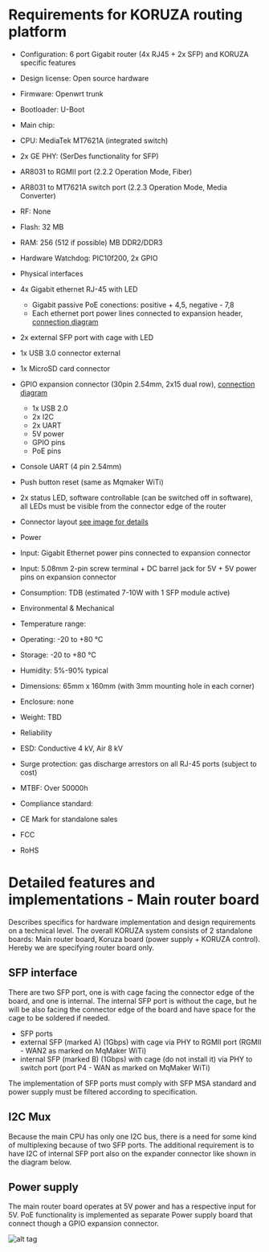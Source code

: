 # Requirements for KORUZA routing platform

 * Configuration: 6 port Gigabit router (4x RJ45 + 2x SFP) and KORUZA specific features
 * Design license: Open source hardware
 * Firmware: Openwrt trunk
 * Bootloader: U-Boot
 * Main chip: 
  * CPU: MediaTek MT7621A (integrated switch)
  * 2x GE PHY: (SerDes functionality for SFP)
   * AR8031 to RGMII port (2.2.2 Operation Mode, Fiber)
   * AR8031 to MT7621A switch port (2.2.3 Operation Mode, Media Converter)
 * RF: None
 * Flash: 32 MB
 * RAM: 256 (512 if possible) MB DDR2/DDR3
 * Hardware Watchdog: PIC10f200, 2x GPIO
 
 * Physical interfaces
  * 4x Gigabit ethernet RJ-45 with LED
    * Gigabit passive PoE conections: positive + 4,5, negative - 7,8
    * Each ethernet port power lines connected to expansion header, [connection diagram](https://github.com/IRNAS/KORUZA-router/blob/1G-router-requirements/PCB/koruza_router_PCB/pics/GPIO%20expansion%20connector%20pinout.png)
  * 2x external SFP port with cage with LED
  * 1x USB 3.0 connector external
  * 1x MicroSD card connector
  * GPIO expansion connector (30pin 2.54mm, 2x15 dual row), [connection diagram](https://github.com/IRNAS/KORUZA-router/blob/1G-router-requirements/PCB/koruza_router_PCB/pics/GPIO%20expansion%20connector%20pinout.png)
    * 1x USB 2.0
    * 2x I2C
    * 2x UART
    * 5V power
    * GPIO pins
    * PoE pins
  * Console UART (4 pin 2.54mm)
  * Push button reset (same as Mqmaker WiTi)
  * 2x status LED, software controllable (can be switched off in software), all LEDs must be visible from the connector edge of the router
  * Connector layout [see image for details](https://github.com/IRNAS/KORUZA-router/blob/1G-router-requirements/PCB/koruza_router_PCB/Project%20Outputs%20for%20koruza_router_PCB/koruza_router.PDF)
 
 * Power
  * Input: Gigabit Ethernet power pins connected to expansion connector
  * Input: 5.08mm 2-pin screw terminal + DC barrel jack for 5V + 5V power pins on expansion connector
  * Consumption: TDB (estimated 7-10W with 1 SFP module active)
  
 * Environmental & Mechanical
  * Temperature range:
   * Operating: -20 to +80 °C
   * Storage: -20 to +80 °C
  * Humidity: 5%-90% typical
  * Dimensions: 65mm x 160mm (with 3mm mounting hole in each corner)
  * Enclosure: none
  * Weight: TBD
   
 * Reliability
  * ESD: Conductive 4 kV, Air 8 kV
  * Surge protection: gas discharge arrestors on all RJ-45 ports (subject to cost)
  * MTBF: Over 50000h
   
 * Compliance standard:
  * CE Mark for standalone sales
  * FCC
  * RoHS
   
# Detailed features and implementations - Main router board
Describes specifics for hardware implementation and design requirements on a technical level. The overall KORUZA system consists of 2 standalone boards: Main router board, Koruza board (power supply + KORUZA control). Hereby we are specifying router board only.

## SFP interface
There are two SFP port, one is with cage facing the connector edge of the board, and one is internal. The internal SFP port is without the cage, but he will be also facing the connector edge of the board and have space for the cage to be soldered if needed.

 * SFP ports
  * external SFP (marked A) (1Gbps) with cage via PHY to RGMII port (RGMII - WAN2 as marked on MqMaker WiTi)
  * internal SFP (marked B) (1Gbps) with cage (do not install it) via PHY to switch port (port P4 - WAN as marked on MqMaker WiTi)

The implementation of SFP ports must comply with SFP MSA standard and power supply must be filtered according to specification.

## I2C Mux
Because the main CPU has only one I2C bus, there is a need for some kind of multiplexing because of two SFP ports. The additional requirement is to have I2C of internal SFP port also on the expander connector like shown in the diagram below.

## Power supply
The main router board operates at 5V power and has a respective input for 5V. PoE functionality is implemented as separate Power supply board that connect though a GPIO expansion connector. 

![alt tag](https://github.com/IRNAS/KORUZA-router/blob/1G-router-requirements/KoruzaDiagram1G.png)





